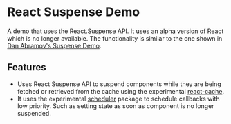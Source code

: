# React Suspense Demo
A demo that uses the React.Suspense API. It uses an alpha version of React which is no longer available. The functionality is similar to the one shown in [Dan Abramov's Suspense Demo](https://www.youtube.com/watch?v=6g3g0Q_XVb4).
## Features
* Uses React Suspense API to suspend components while they are being fetched or retrieved from the cache using the experimental [react-cache](https://www.npmjs.com/package/react-cache).
* It uses the experimental [scheduler](https://www.npmjs.com/package/scheduler) package to schedule callbacks with low priority. Such as setting state as soon as component is no longer suspended.
